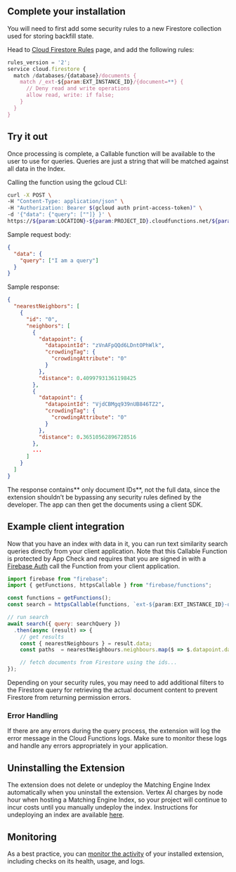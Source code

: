 ## Complete your installation

You will need to first add some security rules to a new Firestore collection used for storing backfill state.

Head to [Cloud Firestore Rules](https://console.firebase.google.com/u/0/project/${param:PROJECT_ID}/firestore/rules) page, and add the following rules:

```js
rules_version = '2';
service cloud.firestore {
  match /databases/{database}/documents {
    match /_ext-${param:EXT_INSTANCE_ID}/{document=**} {
      // Deny read and write operations
      allow read, write: if false;
    }
  }
}
```

## Try it out

Once processing is complete, a Callable function will be available to the user to use for queries. Queries are just a string that will be matched against all data in the Index.

Calling the function using the gcloud CLI:

```bash
curl -X POST \
-H "Content-Type: application/json" \
-H "Authorization: Bearer $(gcloud auth print-access-token)" \
-d '{"data": {"query": [""]} }' \
https://${param:LOCATION}-${param:PROJECT_ID}.cloudfunctions.net/${param:EXT_INSTANCE_ID}-queryIndex
```

Sample request body:

```json
{
  "data": {
    "query": ["I am a query"]
  }
}
```

Sample response:

```json
{
  "nearestNeighbors": [
    {
      "id": "0",
      "neighbors": [
        {
          "datapoint": {
            "datapointId": "zVnAFpQQd6LDntOPhWlk",
            "crowdingTag": {
              "crowdingAttribute": "0"
            }
          },
          "distance": 0.40997931361198425
        },
        {
          "datapoint": {
            "datapointId": "VjdCBMgq939nUB846TZ2",
            "crowdingTag": {
              "crowdingAttribute": "0"
            }
          },
          "distance": 0.36510562896728516
        },
        ...
      ]
    }
  ]
}

```

The response contains** only document IDs**, not the full data, since the extension shouldn’t be bypassing any security rules defined by the developer. The app can then get the documents using a client SDK.

## Example client integration

Now that you have an index with data in it, you can run text similarity search queries directly from your client application. Note that this Callable Function is protected by App Check and requires that you are signed in with a [Firebase Auth](https://firebase.google.com/docs/auth) call the Function from your client application.

```js
import firebase from "firebase";
import { getFunctions, httpsCallable } from "firebase/functions";

const functions = getFunctions();
const search = httpsCallable(functions, `ext-${param:EXT_INSTANCE_ID}-queryIndex`);

// run search
await search({ query: searchQuery })
  .then(async (result) => {
    // get results
    const { nearestNeighbours } = result.data;
    const paths  = nearestNeighbours.neighbours.map($ => $.datapoint.datapointId);

    // fetch documents from Firestore using the ids...
});
```
Depending on your security rules, you may need to add additional filters to the Firestore query for retrieving the actual document content to prevent Firestore from returning permission errors.

### Error Handling

If there are any errors during the query process, the extension will log the error message in the Cloud Functions logs. Make sure to monitor these logs and handle any errors appropriately in your application.

## Uninstalling the Extension

The extension does not delete or undeploy the Matching Engine Index automatically when you uninstall the extension. Vertex AI charges by node hour when hosting a Matching Engine Index, so your project will continue to incur costs until you manually undeploy the index. Instructions for undeploying an index are available [here](https://cloud.google.com/vertex-ai/docs/matching-engine/deploy-index-public#undeploy-index).

## Monitoring

As a best practice, you can [monitor the activity](https://firebase.google.com/docs/extensions/manage-installed-extensions#monitor) of your installed extension, including checks on its health, usage, and logs.
